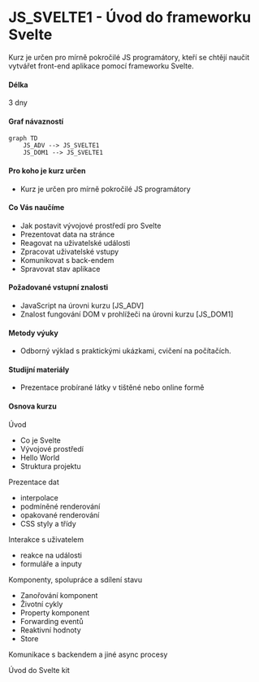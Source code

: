 # JS_SVELTE1 - Úvod do frameworku Svelte

Kurz je určen pro mírně pokročilé JS programátory, kteří se chtějí naučit vytvářet front-end aplikace pomocí frameworku Svelte.

#### Délka

3 dny

#### Graf návazností

```mermaid
graph TD
    JS_ADV --> JS_SVELTE1
    JS_DOM1 --> JS_SVELTE1
```

#### Pro koho je kurz určen

- Kurz je určen pro mírně pokročilé JS programátory

#### Co Vás naučíme

- Jak postavit vývojové prostředí pro Svelte
- Prezentovat data na stránce
- Reagovat na uživatelské události
- Zpracovat uživatelské vstupy
- Komunikovat s back-endem
- Spravovat stav aplikace

#### Požadované vstupní znalosti

- JavaScript na úrovni kurzu [JS_ADV]
- Znalost fungování DOM v prohlížeči na úrovni kurzu [JS_DOM1]

#### Metody výuky

- Odborný výklad s praktickými ukázkami, cvičení na počítačích.

#### Studijní materiály

- Prezentace probírané látky v tištěné nebo online formě

#### Osnova kurzu

Úvod

- Co je Svelte
- Vývojové prostředí
- Hello World
- Struktura projektu

Prezentace dat

- interpolace
- podmíněné renderování
- opakované renderování
- CSS styly a třídy

Interakce s uživatelem

- reakce na události
- formuláře a inputy

Komponenty, spolupráce a sdílení stavu

- Zanořování komponent
- Životní cykly
- Property komponent
- Forwarding eventů
- Reaktivní hodnoty
- Store

Komunikace s backendem a jiné async procesy

Úvod do Svelte kit

